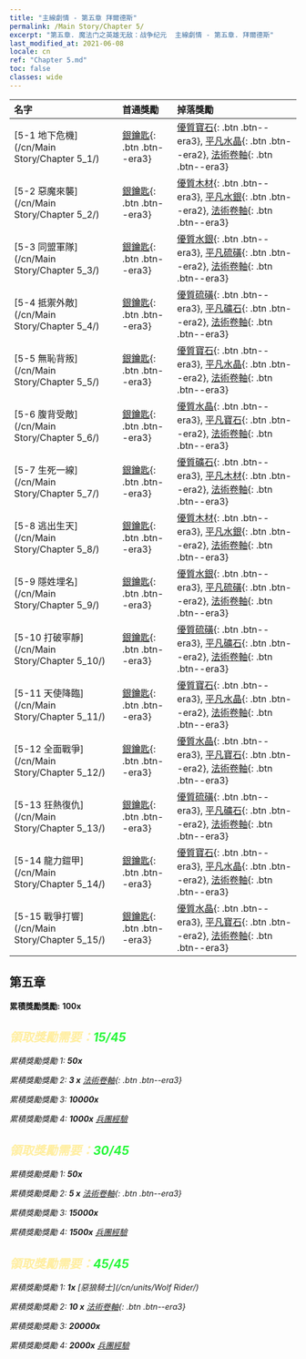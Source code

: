 ```yaml
---
title: "主線劇情 - 第五章 拜爾德斯"
permalink: /Main Story/Chapter 5/
excerpt: "第五章. 魔法门之英雄无敌：战争纪元  主線劇情 - 第五章. 拜爾德斯"
last_modified_at: 2021-06-08
locale: cn
ref: "Chapter 5.md"
toc: false
classes: wide
---
```


  | 名字 |  首通獎勵 | 掉落獎勵 |
  |:------------|:------------|:------------| 
  | [5-1 地下危機](/cn/Main Story/Chapter 5_1/) | [銀鑰匙](/cn/Items/con_693/){: .btn .btn--era3} | [優質寶石](/cn/Items/mat_16/){: .btn .btn--era3}, [平凡水晶](/cn/Items/mat_11/){: .btn .btn--era2}, [法術卷軸](/cn/Items/con_694/){: .btn .btn--era3} |
  | [5-2 惡魔來襲](/cn/Main Story/Chapter 5_2/) | [銀鑰匙](/cn/Items/con_693/){: .btn .btn--era3} | [優質木材](/cn/Items/mat_13/){: .btn .btn--era3}, [平凡水銀](/cn/Items/mat_8/){: .btn .btn--era2}, [法術卷軸](/cn/Items/con_694/){: .btn .btn--era3} |
  | [5-3 同盟軍隊](/cn/Main Story/Chapter 5_3/) | [銀鑰匙](/cn/Items/con_693/){: .btn .btn--era3} | [優質水銀](/cn/Items/mat_14/){: .btn .btn--era3}, [平凡硫磺](/cn/Items/mat_9/){: .btn .btn--era2}, [法術卷軸](/cn/Items/con_694/){: .btn .btn--era3} |
  | [5-4 抵禦外敵](/cn/Main Story/Chapter 5_4/) | [銀鑰匙](/cn/Items/con_693/){: .btn .btn--era3} | [優質硫磺](/cn/Items/mat_15/){: .btn .btn--era3}, [平凡礦石](/cn/Items/mat_6/){: .btn .btn--era2}, [法術卷軸](/cn/Items/con_694/){: .btn .btn--era3} |
  | [5-5 無恥背叛](/cn/Main Story/Chapter 5_5/) | [銀鑰匙](/cn/Items/con_693/){: .btn .btn--era3} | [優質寶石](/cn/Items/mat_16/){: .btn .btn--era3}, [平凡水晶](/cn/Items/mat_11/){: .btn .btn--era2}, [法術卷軸](/cn/Items/con_694/){: .btn .btn--era3} |
  | [5-6 腹背受敵](/cn/Main Story/Chapter 5_6/) | [銀鑰匙](/cn/Items/con_693/){: .btn .btn--era3} | [優質水晶](/cn/Items/mat_17/){: .btn .btn--era3}, [平凡寶石](/cn/Items/mat_10/){: .btn .btn--era2}, [法術卷軸](/cn/Items/con_694/){: .btn .btn--era3} |
  | [5-7 生死一線](/cn/Main Story/Chapter 5_7/) | [銀鑰匙](/cn/Items/con_693/){: .btn .btn--era3} | [優質礦石](/cn/Items/mat_12/){: .btn .btn--era3}, [平凡木材](/cn/Items/mat_7/){: .btn .btn--era2}, [法術卷軸](/cn/Items/con_694/){: .btn .btn--era3} |
  | [5-8 逃出生天](/cn/Main Story/Chapter 5_8/) | [銀鑰匙](/cn/Items/con_693/){: .btn .btn--era3} | [優質木材](/cn/Items/mat_13/){: .btn .btn--era3}, [平凡水銀](/cn/Items/mat_8/){: .btn .btn--era2}, [法術卷軸](/cn/Items/con_694/){: .btn .btn--era3} |
  | [5-9 隱姓埋名](/cn/Main Story/Chapter 5_9/) | [銀鑰匙](/cn/Items/con_693/){: .btn .btn--era3} | [優質水銀](/cn/Items/mat_14/){: .btn .btn--era3}, [平凡硫磺](/cn/Items/mat_9/){: .btn .btn--era2}, [法術卷軸](/cn/Items/con_694/){: .btn .btn--era3} |
  | [5-10 打破寧靜](/cn/Main Story/Chapter 5_10/) | [銀鑰匙](/cn/Items/con_693/){: .btn .btn--era3} | [優質硫磺](/cn/Items/mat_15/){: .btn .btn--era3}, [平凡礦石](/cn/Items/mat_6/){: .btn .btn--era2}, [法術卷軸](/cn/Items/con_694/){: .btn .btn--era3} |
  | [5-11 天使降臨](/cn/Main Story/Chapter 5_11/) | [銀鑰匙](/cn/Items/con_693/){: .btn .btn--era3} | [優質寶石](/cn/Items/mat_16/){: .btn .btn--era3}, [平凡水晶](/cn/Items/mat_11/){: .btn .btn--era2}, [法術卷軸](/cn/Items/con_694/){: .btn .btn--era3} |
  | [5-12 全面戰爭](/cn/Main Story/Chapter 5_12/) | [銀鑰匙](/cn/Items/con_693/){: .btn .btn--era3} | [優質水晶](/cn/Items/mat_17/){: .btn .btn--era3}, [平凡寶石](/cn/Items/mat_10/){: .btn .btn--era2}, [法術卷軸](/cn/Items/con_694/){: .btn .btn--era3} |
  | [5-13 狂熱復仇](/cn/Main Story/Chapter 5_13/) | [銀鑰匙](/cn/Items/con_693/){: .btn .btn--era3} | [優質硫磺](/cn/Items/mat_15/){: .btn .btn--era3}, [平凡礦石](/cn/Items/mat_6/){: .btn .btn--era2}, [法術卷軸](/cn/Items/con_694/){: .btn .btn--era3} |
  | [5-14 龍力鎧甲](/cn/Main Story/Chapter 5_14/) | [銀鑰匙](/cn/Items/con_693/){: .btn .btn--era3} | [優質寶石](/cn/Items/mat_16/){: .btn .btn--era3}, [平凡水晶](/cn/Items/mat_11/){: .btn .btn--era2}, [法術卷軸](/cn/Items/con_694/){: .btn .btn--era3} |
  | [5-15 戰爭打響](/cn/Main Story/Chapter 5_15/) | [銀鑰匙](/cn/Items/con_693/){: .btn .btn--era3} | [優質水晶](/cn/Items/mat_17/){: .btn .btn--era3}, [平凡寶石](/cn/Items/mat_10/){: .btn .btn--era2}, [法術卷軸](/cn/Items/con_694/){: .btn .btn--era3} |


##  第五章

 **累積獎勵獎勵:**  **100x** <i class="fas fa-gem"/>



## <span style="color: #ffeea0">   領取獎勵需要：</span><span style="color: #27f73a">15/45</span>

 累積獎勵獎勵 1:  **50x** <i class="fas fa-gem"/>

 累積獎勵獎勵 2: **3 x** [法術卷軸](/cn/Items/con_694/){: .btn .btn--era3}

 累積獎勵獎勵 3:  **10000x** <i class="fas fa-coins"/>

 累積獎勵獎勵 4:  **1000x** [兵團經驗](/cn/Items/con_902/)



## <span style="color: #ffeea0">   領取獎勵需要：</span><span style="color: #27f73a">30/45</span>

 累積獎勵獎勵 1:  **50x** <i class="fas fa-gem"/>

 累積獎勵獎勵 2: **5 x** [法術卷軸](/cn/Items/con_694/){: .btn .btn--era3}

 累積獎勵獎勵 3:  **15000x** <i class="fas fa-coins"/>

 累積獎勵獎勵 4:  **1500x** [兵團經驗](/cn/Items/con_902/)



## <span style="color: #ffeea0">   領取獎勵需要：</span><span style="color: #27f73a">45/45</span>

 累積獎勵獎勵 1:  **1x** [惡狼騎士](/cn/units/Wolf Rider/)

 累積獎勵獎勵 2: **10 x** [法術卷軸](/cn/Items/con_694/){: .btn .btn--era3}

 累積獎勵獎勵 3:  **20000x** <i class="fas fa-coins"/>

 累積獎勵獎勵 4:  **2000x** [兵團經驗](/cn/Items/con_902/)


